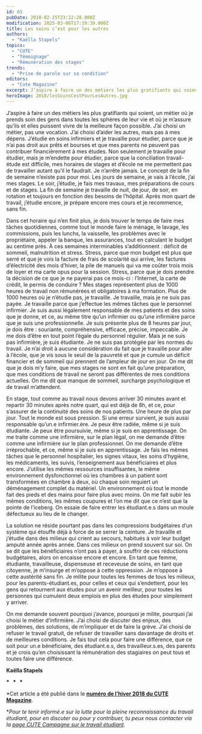 ```yaml
---
id: 65
pubDate: 2018-02-25T23:22:28.000Z
modification: 2025-03-06T17:19:39.000Z
title: Les soins c’est pour les autres
authors:
  - "Kaëlla Stapels"
topics:
  - "CUTE"
  - "Témoignage"
  - "Rémunération des stages"
trends:
  - "Prise de parole sur sa condition"
editors:
  - "Cute Magazine"
excerpt: J’aspire à faire un des métiers les plus gratifiants qui soient, un métier où je prends soin des gens dans toutes les sphères de leur vie et où je m’assure qu’ils et elles puissent vivre de la meilleure façon possible. J’ai choisi un métier, pas une vocation. J’ai choisi d’aider les autres, mais pas à mes dépens.
heroImage: 2018/lesSoinsCestPourLesAutres.jpg
---
```


J’aspire à faire un des métiers les plus gratifiants qui soient, un métier où je prends soin des gens dans toutes les sphères de leur vie et où je m’assure qu’ils et elles puissent vivre de la meilleure façon possible. J’ai choisi un métier, pas une vocation. J’ai choisi d’aider les autres, mais pas à mes dépens. J’étudie en soins infirmiers et je travaille pour étudier, parce que je n’ai pas droit aux prêts et bourses et que mes parents ne peuvent pas contribuer financièrement à mes études. Non seulement je travaille pour étudier, mais je m’endette pour étudier, parce que la conciliation travail-étude est difficile, mes horaires de stages et d’école ne me permettent pas de travailler autant qu’il le faudrait. Je n’arrête jamais. Le concept de la fin de semaine n’existe pas pour moi. Les jours de semaine, je vais à l’école, j’ai mes stages. Le soir, j’étudie, je fais mes travaux, mes préparations de cours et de stages. La fin de semaine je travaille de nuit, de jour, de soir, en rotation et toujours en fonction des besoins de l’hôpital. Après mon quart de travail, j’étudie encore, je prépare encore mes cours et je recommence, sans fin.

Dans cet horaire qui n’en finit plus, je dois trouver le temps de faire mes tâches quotidiennes, comme tout le monde faire le ménage, le lavage, les commissions, puis les lunchs, la vaisselle, les problèmes avec le propriétaire, appeler la banque, les assurances, tout en calculant le budget au centime près. À ces semaines interminables s’additionnent : déficit de sommeil, malnutrition et stress. Stress, parce que mon budget est plus que serré et que je vois la facture de frais de scolarité qui arrive, les factures d’électricité des mois d’hiver, la pile de manuels qui va me coûter trois mois de loyer et ma carte opus pour la session. Stress, parce que je dois prendre la décision de ce que je ne payerai pas ce mois-ci : l’Internet, la carte de crédit, le permis de conduire ? Mes stages représentent plus de 1000 heures de travail non rémunérées et obligatoires à ma formation. Plus de 1000 heures où je n’étudie pas, je travaille. Je travaille, mais je ne suis pas payée. Je travaille parce que j’effectue les mêmes tâches que le personnel infirmier. Je suis aussi légalement responsable de mes patients et des soins que je donne, et ce, au même titre qu’un infirmier ou qu’une infirmière parce que je suis une professionnelle. Je suis présente plus de 8 heures par jour, je dois être : souriante, compréhensive, efficace, précise, impeccable. Je me dois d’être en tout point l’égale du personnel régulier. Mais je ne suis pas infirmière, je suis étudiante. Je ne suis pas protégée par les normes du travail. Je n’ai droit à aucune considération du fait que je travaille pour aller à l’école, que je vis sous le seuil de la pauvreté et que je cumule un déficit financier et de sommeil qui prennent de l’ampleur de jour en jour. On me dit que je dois m’y faire, que mes stages ne sont en fait qu’une préparation, que mes conditions de travail ne seront pas différentes de mes conditions actuelles. On me dit que manque de sommeil, surcharge psychologique et de travail m’attendent.

En stage, tout comme au travail nous devons arriver 30 minutes avant et repartir 30 minutes après notre quart, qui est déjà de 8h, et ce, pour s’assurer de la continuité des soins de nos patients. Une heure de plus par jour. Tout le monde est sous pression. Si une erreur survient, je suis aussi responsable qu’un.e infirmier.ère. Je peux être radiée, même si je suis étudiante. Je peux être poursuivie, même si je suis en apprentissage. On me traite comme une infirmière, sur le plan légal, on me demande d’être comme une infirmière sur le plan professionnel. On me demande d’être irréprochable, et ce, même si je suis en apprentissage. Je fais les mêmes tâches que le personnel hospitalier, les signes vitaux, les soins d’hygiène, les médicaments, les suivis, l’enseignement aux bénéficiaires et plus encore. J’utilise les mêmes ressources insuffisantes, le même environnement dysfonctionnel où les chambres à un patient sont transformées en chambre à deux, où chaque soin requiert un déménagement complet du matériel. Un environnement où tout le monde fait des pieds et des mains pour faire plus avec moins. On me fait subir les mêmes conditions, les mêmes coupures et l’on me dit que ce n’est que la pointe de l’iceberg. On essaie de faire entrer les étudiant.e.s dans un moule défectueux au lieu de le changer.

La solution ne réside pourtant pas dans les compressions budgétaires d’un système qui étouffe déjà à force de se serrer la ceinture. Je travaille et j’étudie dans des milieux qui crient au secours, habitués à voir leur budget amputé année après année. Dans ces milieux on prend souvent sur soi. On se dit que les bénéficiaires n’ont pas à payer, à souffrir de ces réductions budgétaires, alors on encaisse encore et encore. En tant que femme, étudiante, travailleuse, dispenseuse et receveuse de soins, en tant que citoyenne, je m’insurge et m’oppose à cette oppression. Je m’oppose à cette austérité sans fin. Je milite pour toutes les femmes de tous les milieux, pour les parents-étudiant.es, pour celles et ceux qui s’endettent, pour les gens qui retournent aux études pour un avenir meilleur, pour toutes les personnes qui cumulent deux emplois en plus des études pour simplement y arriver.

On me demande souvent pourquoi j’avance, pourquoi je milite, pourquoi j’ai choisi le métier d’infirmière. J’ai choisi de discuter des enjeux, des problèmes, des solutions, de m’impliquer et de faire la grève. J’ai choisi de refuser le travail gratuit, de refuser de travailler sans davantage de droits et de meilleures conditions. Je fais tout cela pour faire une différence, que ce soit pour un.e bénéficiaire, des étudiant.e.s, des travailleur.s.es, des parents et je crois qu’en choisissant la rémunération des stagiaires on peut tous et toutes faire une différence.

**Kaëlla Stapels**

**\*   \*   \***

\*Cet article a été publié dans le **[numéro de l’hiver 2018 du CUTE Magazine](/files/archives/cute/materiel/magazines/cutemag-3-fr-hiver-2018_january_28.pdf)**.

\*_Pour te tenir informé.e sur la lutte pour la pleine reconnaissance du travail étudiant, pour en discuter ou pour y contribuer, tu peux nous contacter via la [page CUTE Campagne sur le travail étudiant](https://www.facebook.com/campagnetravailetudiant/)._
